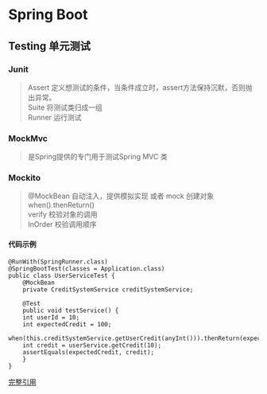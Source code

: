 
# Spring Boot

## Testing 单元测试

### Junit
> Assert 定义想测试的条件，当条件成立时，assert方法保持沉默，否则抛出异常。  
> Suite 将测试类归成一组  
> Runner 运行测试  

### MockMvc 
> 是Spring提供的专门用于测试Spring MVC 类  

### Mockito
> @MockBean 自动注入，提供模拟实现 或者 mock 创建对象
> when().thenReturn()  
> verify 校验对象的调用  
> InOrder 校验调用顺序 

#### 代码示例
    @RunWith(SpringRunner.class)
    @SpringBootTest(classes = Application.class)
    public class UserServiceTest {
        @MockBean
	    private CreditSystemService creditSystemService;

	    @Test
	    public void testService() {
		int userId = 10;
		int expectedCredit = 100;
		when(this.creditSystemService.getUserCredit(anyInt())).thenReturn(expectedCredit);
		int credit = userService.getCredit(10);
		assertEquals(expectedCredit, credit);
	    }
    }
    
[完整引用](https://github.com/Malcolmli/SpringBoot2Samples/tree/master/09_test/ch9.test)
 
